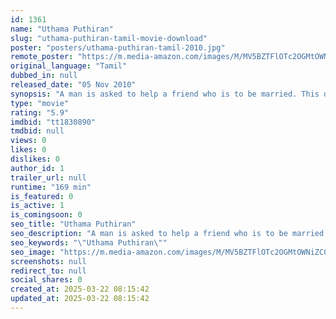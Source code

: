 ```yaml
---
id: 1361
name: "Uthama Puthiran"
slug: "uthama-puthiran-tamil-movie-download"
poster: "posters/uthama-puthiran-tamil-2010.jpg"
remote_poster: "https://m.media-amazon.com/images/M/MV5BZTFlOTc2OGMtOWNiZC00N2FmLTg5MDktMjFkNWFiZDg4NDc3XkEyXkFqcGdeQXVyMTEzNzg0Mjkx._V1_SX300.jpg"
original_language: "Tamil"
dubbed_in: null
released_date: "05 Nov 2010"
synopsis: "A man is asked to help a friend who is to be married. This does not go as planned."
type: "movie"
rating: "5.9"
imdbid: "tt1830890"
tmdbid: null
views: 0
likes: 0
dislikes: 0
author_id: 1
trailer_url: null
runtime: "169 min"
is_featured: 0
is_active: 1
is_comingsoon: 0
seo_title: "Uthama Puthiran"
seo_description: "A man is asked to help a friend who is to be married. This does not go as planned."
seo_keywords: "\"Uthama Puthiran\""
seo_image: "https://m.media-amazon.com/images/M/MV5BZTFlOTc2OGMtOWNiZC00N2FmLTg5MDktMjFkNWFiZDg4NDc3XkEyXkFqcGdeQXVyMTEzNzg0Mjkx._V1_SX300.jpg"
screenshots: null
redirect_to: null
social_shares: 0
created_at: 2025-03-22 08:15:42
updated_at: 2025-03-22 08:15:42
---
```


